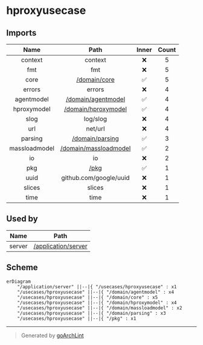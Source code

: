 # hproxyusecase

## Imports

|     Name      |                        Path                         | Inner | Count |
|:-------------:|:---------------------------------------------------:|:-----:|:-----:|
|    context    |                       context                       |  ❌   |   5   |
|      fmt      |                         fmt                         |  ❌   |   5   |
|     core      |          [/domain/core](../domain/core.md)          |  ✅   |   5   |
|    errors     |                       errors                        |  ❌   |   4   |
|  agentmodel   |    [/domain/agentmodel](../domain/agentmodel.md)    |  ✅   |   4   |
|  hproxymodel  |   [/domain/hproxymodel](../domain/hproxymodel.md)   |  ✅   |   4   |
|     slog      |                      log/slog                       |  ❌   |   4   |
|      url      |                       net/url                       |  ❌   |   4   |
|    parsing    |       [/domain/parsing](../domain/parsing.md)       |  ✅   |   3   |
| massloadmodel | [/domain/massloadmodel](../domain/massloadmodel.md) |  ✅   |   2   |
|      io       |                         io                          |  ❌   |   2   |
|      pkg      |                  [/pkg](../pkg.md)                  |  ✅   |   1   |
|     uuid      |               github.com/google/uuid                |  ❌   |   1   |
|    slices     |                       slices                        |  ❌   |   1   |
|     time      |                        time                         |  ❌   |   1   |

## Used by

|  Name  |                      Path                       |
|:------:|:-----------------------------------------------:|
| server | [/application/server](../application/server.md) |

## Scheme

```mermaid
erDiagram
    "/application/server" ||--|{ "/usecases/hproxyusecase" : x1
    "/usecases/hproxyusecase" ||--|{ "/domain/agentmodel" : x4
    "/usecases/hproxyusecase" ||--|{ "/domain/core" : x5
    "/usecases/hproxyusecase" ||--|{ "/domain/hproxymodel" : x4
    "/usecases/hproxyusecase" ||--|{ "/domain/massloadmodel" : x2
    "/usecases/hproxyusecase" ||--|{ "/domain/parsing" : x3
    "/usecases/hproxyusecase" ||--|{ "/pkg" : x1
```

---

> Generated by [goArchLint](https://github.com/gbh007/goarchlint)
